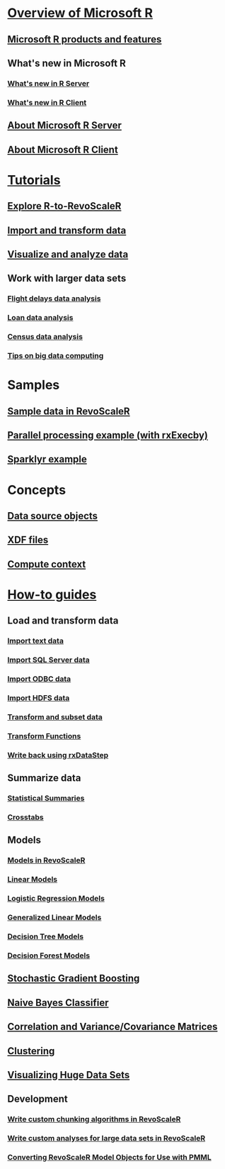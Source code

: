 # [Overview of Microsoft R](index.md)
## [Microsoft R products and features](index.md)
## What's new in Microsoft R
### [What's new in R Server](rserver-whats-new.md)
### [What's new in R Client](notes/r-client-notes.md)
## [About Microsoft R Server](rserver.md)
## [About Microsoft R Client](r-client.md)

# [Tutorials](microsoft-r-tutorials.md)
## [Explore R-to-RevoScaleR](microsoft-r-tutorial-R2RevoScaleR.md)
## [Import and transform data](scaler-getting-started-data-import-exploration.md)
## [Visualize and analyze data](scaler-getting-started-data-manipulation.md)
## Work with larger data sets
### [Flight delays data analysis](scaler-getting-started-3-analyze-large-data.md)
### [Loan data analysis](scaler-getting-started-1-example-loan-data.md)
### [Census data analysis](scaler-getting-started-2-example-census-data.md)
### [Tips on big data computing](microsoft-r-getting-started-tips.md)

# Samples
## [Sample data in RevoScaleR](scaler-user-guide-sample-data.md)
## [Parallel processing example (with rxExecby)](quickstart-rxexecby.md)
## [Sparklyr example](microsoft-r-get-started-spark-interop.md)

# Concepts
## [Data source objects](scaler-user-guide-data-source.md)
## [XDF files](scaler-data-xdf.md)
## [Compute context](scaler-data-compute-context.md)

# [How-to guides](data-analysis-in-microsoft-r.md)
## Load and transform data 
### [Import text data](scaler-user-guide-data-import.md)
### [Import SQL Server data](scaler-data-sql.md)
### [Import ODBC data](scaler-data-odbc.md)
### [Import HDFS data](scaler-data-hdfs.md)
### [Transform and subset data](scaler-user-guide-data-transform.md)
### [Transform Functions](scaler-user-guide-transform-functions.md)
### [Write back using rxDataStep](scaler-data-writeback.md)

## Summarize data
### [Statistical Summaries](scaler-user-guide-data-summaries.md)
### [Crosstabs](scaler-user-guide-crosstabs.md)

## Models
### [Models in RevoScaleR](scaler-user-guide-models.md)
### [Linear Models](scaler-user-guide-linear-model.md)
### [Logistic Regression Models](scaler-user-guide-logistic-regression.md)
### [Generalized Linear Models](scaler-user-guide-generalized-linear-model.md)
### [Decision Tree Models](scaler-user-guide-decision-tree.md)
### [Decision Forest Models](scaler-user-guide-decision-forest.md)
## [Stochastic Gradient Boosting](scaler-user-guide-boosting.md)
## [Naive Bayes Classifier](scaler-user-guide-naive-bayes.md)
## [Correlation and Variance/Covariance Matrices](scaler-user-guide-covcor.md)
## [Clustering](scaler-user-guide-cluster.md)

## [Visualizing Huge Data Sets](scaler-user-guide-visualize-huge-data-sets.md)

## Development
### [Write custom chunking algorithms in RevoScaleR](scaler-getting-started-4-write-chunking-algorithms.md)
### [Write custom analyses for large data sets in RevoScaleR](scaler-user-guide-write-custom-analyses.md)
### [Converting RevoScaleR Model Objects for Use with PMML](scaler-user-guide-pmml.md)
